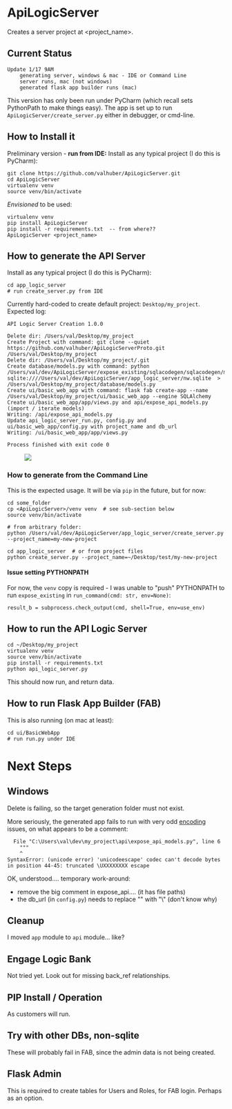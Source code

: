 # ApiLogicServer

Creates a server project at <project_name>.

## Current Status

    Update 1/17 9AM
        generating server, windows & mac - IDE or Command Line
        server runs, mac (not windows)
        generated flask app builder runs (mac)


This version has only been run under PyCharm (which recall sets
PythonPath to make things easy).  The app is set up to run
```ApiLogicServer/create_server.py``` either
in debugger, or cmd-line. 

## How to Install it
Preliminary version - **run from IDE:**
Install as any typical project (I do this is PyCharm):

```
git clone https://github.com/valhuber/ApiLogicServer.git
cd ApiLogicServer
virtualenv venv
source venv/bin/activate
```

*Envisioned* to be used:
```
virtualenv venv
pip install ApiLogicServer
pip install -r requirements.txt  -- from where??
ApiLogicServer <project_name>
```


## How to generate the API Server

Install as any typical project (I do this is PyCharm):

```
cd app_logic_server
# run create_server.py from IDE
```
Currently hard-coded to create default project: ```Desktop/my_project```.
Expected log:
```
API Logic Server Creation 1.0.0

Delete dir: /Users/val/Desktop/my_project
Create Project with command: git clone --quiet https://github.com/valhuber/ApiLogicServerProto.git /Users/val/Desktop/my_project
Delete dir: /Users/val/Desktop/my_project/.git
Create database/models.py with command: python /Users/val/dev/ApiLogicServer/expose_existing/sqlacodegen/sqlacodegen/main.py sqlite:////Users/val/dev/ApiLogicServer/app_logic_server/nw.sqlite  > /Users/val/Desktop/my_project/database/models.py
Create ui/basic_web_app with command: flask fab create-app --name /Users/val/Desktop/my_project/ui/basic_web_app --engine SQLAlchemy
Create ui/basic_web_app/app/views.py and api/expose_api_models.py (import / iterate models)
Writing: /api/expose_api_models.py
Update api_logic_server_run.py, config.py and ui/basic_web_app/config.py with project_name and db_url
Writing: /ui/basic_web_app/app/views.py

Process finished with exit code 0
```


<figure><img src="images/apilogicserver-ide.png"></figure>

### How to generate from the Command Line
    
This is the expected usage.
It will be via ```pip``` in the future, but for now:

```
cd some_folder
cp <ApiLogicServer>/venv venv  # see sub-section below
source venv/bin/activate

# from arbitrary folder:
python /Users/val/dev/ApiLogicServer/app_logic_server/create_server.py --project_name=my-new-project

cd app_logic_server  # or from project files
python create_server.py --project_name=~/Desktop/test/my-new-project 
```

#### Issue setting PYTHONPATH
For now, the ```venv``` copy is required - I was unable to "push" PYTHONPATH to run ```expose_existing``` in ```run_command(cmd: str, env=None)```:
```
result_b = subprocess.check_output(cmd, shell=True, env=use_env)
```

## How to run the API Logic Server

```
cd ~/Desktop/my_project
virtualenv venv
source venv/bin/activate
pip install -r requirements.txt
python api_logic_server.py
```

This should now run, and return data.

## How to run Flask App Builder (FAB)
This is also running (on mac at least):

```
cd ui/BasicWebApp
# run run.py under IDE
```
 
    
# Next Steps

## Windows
Delete is failing, so the target generation folder must
not exist.

More seriously, the generated app fails to run with very odd 
[encoding](https://stackoverflow.com/questions/1347791/unicode-error-unicodeescape-codec-cant-decode-bytes-cannot-open-text-file)
issues, on what appears to be a comment:
```
  File "C:\Users\val\dev\my_project\api\expose_api_models.py", line 6
    """
    ^
SyntaxError: (unicode error) 'unicodeescape' codec can't decode bytes in position 44-45: truncated \UXXXXXXXX escape
```

OK, understood.... temporary work-around:

* remove the big comment in expose_api.... (it has file paths)
* the db_url (in ```config.py```) needs to replace "\" with "\\" (don't know why)

##  Cleanup

I moved ```app``` module to ```api``` module... like?

## Engage Logic Bank
Not tried yet.  Look out for missing back_ref relationships.

## PIP Install / Operation
As customers will run.

## Try with other DBs, non-sqlite
These will probably fail in FAB,
since the admin data is not being created.

## Flask Admin
This is required to create tables for Users and Roles,
for FAB login.  Perhaps as an option.


